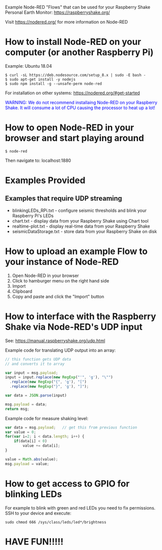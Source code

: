 Example Node-RED "Flows" that can be used for your Raspberry Shake Personal Earth Monitor: https://raspberryshake.org/

Visit https://nodered.org/ for more information on Node-RED


# How to install Node-RED on your computer (or another Raspberry Pi)

Example: Ubuntu 18.04

	$ curl -sL https://deb.nodesource.com/setup_8.x | sudo -E bash -
	$ sudo apt-get install -y nodejs
	$ sudo npm install -g --unsafe-perm node-red

For installation on other systems: https://nodered.org/#get-started

<span style="color:blue">WARNING: We do not recommend installaing Node-RED on your Raspberry Shake. It will consume a lot of CPU causing the processor to heat up a lot!</span>


# How to open Node-RED in your browser and start playing around

	$ node-red

Then navigate to: localhost:1880

# Examples Provided
## Examples that require UDP streaming
- blinkingLEDs_RPi.txt - configure seismic thresholds and blink your Raspberry Pi's LEDs
- chart.txt - display data from your Raspberry Shake using Chart tool
- realtime-plot.txt - display real-time data from your Raspberry Shake
- seismicDataStorage.txt - store data from your Raspberry Shake on disk


# How to upload an example Flow to your instance of Node-RED

1. Open Node-RED in your browser
2. Click to hamburger menu on the right hand side
3. Import
4. Clipboard
5. Copy and paste and click the "Import" button



# How to interface with the Raspberry Shake via Node-RED's UDP input

See: https://manual.raspberryshake.org/udp.html

Example code for translating UDP output into an array:

```javascript
// this function gets UDP data
// and converts it to array

var input = msg.payload;
input = input.replace(new RegExp("'", 'g'), "\"")
  .replace(new RegExp("{", 'g'), "[")
  .replace(new RegExp("}", 'g'), "]");

var data = JSON.parse(input)

msg.payload = data;
return msg;
```

Example code for measure shaking level:
```javascript
var data = msg.payload;   // get this from previous function
var value = 0;
for(var i=2; i < data.length; i++) {
    if(data[i] < 0)
        value += data[i];
}

value = Math.abs(value);
msg.payload = value;
```

# How to get access to GPIO for blinking LEDs
For example to blink with green and red LEDs you need to fix permissions.
SSH to your device and execute:
```
sudo chmod 666 /sys/class/leds/led*/brightness
```

# HAVE FUN!!!!!







